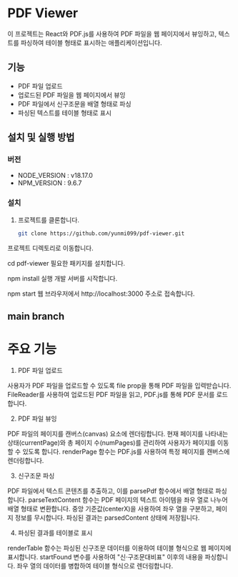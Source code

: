 # PDF Viewer

이 프로젝트는 React와 PDF.js를 사용하여 PDF 파일을 웹 페이지에서 뷰잉하고, 텍스트를 파싱하여 테이블 형태로 표시하는 애플리케이션입니다.

## 기능

- PDF 파일 업로드
- 업로드된 PDF 파일을 웹 페이지에서 뷰잉
- PDF 파일에서 신구조문을 배열 형태로 파싱
- 파싱된 텍스트를 테이블 형태로 표시

## 설치 및 실행 방법

### 버전

- NODE_VERSION : v18.17.0
- NPM_VERSION : 9.6.7

### 설치

1. 프로젝트를 클론합니다.

   ```bash
   git clone https://github.com/yunmi099/pdf-viewer.git
프로젝트 디렉토리로 이동합니다.

cd pdf-viewer
필요한 패키지를 설치합니다.

npm install
실행
개발 서버를 시작합니다.

npm start
웹 브라우저에서 http://localhost:3000 주소로 접속합니다.

## main branch
# 주요 기능
1. PDF 파일 업로드

사용자가 PDF 파일을 업로드할 수 있도록 file prop을 통해 PDF 파일을 입력받습니다.
FileReader를 사용하여 업로드된 PDF 파일을 읽고, PDF.js를 통해 PDF 문서를 로드합니다.

2. PDF 파일 뷰잉

PDF 파일의 페이지를 캔버스(canvas) 요소에 렌더링합니다.
현재 페이지를 나타내는 상태(currentPage)와 총 페이지 수(numPages)를 관리하여 사용자가 페이지를 이동할 수 있도록 합니다.
renderPage 함수는 PDF.js를 사용하여 특정 페이지를 캔버스에 렌더링합니다.

3. 신구조문 파싱

PDF 파일에서 텍스트 콘텐츠를 추출하고, 이를 parsePdf 함수에서 배열 형태로 파싱합니다.
parseTextContent 함수는 PDF 페이지의 텍스트 아이템을 좌우 열로 나누어 배열 형태로 변환합니다. 중앙 기준값(centerX)을 사용하여 좌우 열을 구분하고, 페이지 정보를 무시합니다.
파싱된 결과는 parsedContent 상태에 저장됩니다.

4. 파싱된 결과를 테이블로 표시

renderTable 함수는 파싱된 신구조문 데이터를 이용하여 테이블 형식으로 웹 페이지에 표시합니다.
startFound 변수를 사용하여 "신·구조문대비표" 이후의 내용을 파싱합니다.
좌우 열의 데이터를 병합하여 테이블 형식으로 렌더링합니다.
